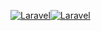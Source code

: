 [![Laravel](https://github.com/sauerlock/hey-professor/actions/workflows/laravel.yml/badge.svg?branch=develop)](https://github.com/sauerlock/hey-professor/actions/workflows/laravel.yml)[![Laravel](https://github.com/sauerlock/hey-professor/actions/workflows/laravel.yml/badge.svg?branch=develop)](https://github.com/sauerlock/hey-professor/actions/workflows/laravel.yml)
